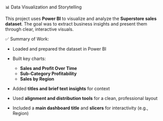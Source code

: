 📊 Data Visualization and Storytelling

This project uses **Power BI** to visualize and analyze the **Superstore sales dataset**. The goal was to extract business insights and present them through clear, interactive visuals.

✅ Summary of Work:

* Loaded and prepared the dataset in Power BI
* Built key charts:

  * **Sales and Profit Over Time**
  * **Sub-Category Profitability**
  * **Sales by Region**
* Added **titles and brief text insights** for context
* Used **alignment and distribution tools** for a clean, professional layout
* Included a **main dashboard title** and **slicers** for interactivity (e.g., Region)
